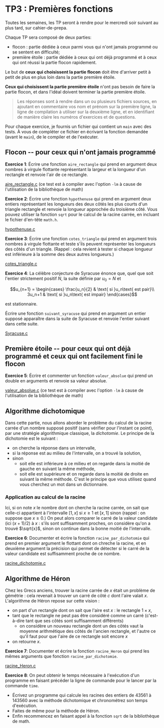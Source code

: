 # TP3 : Premières fonctions

Toutes les semaines, les TP seront à rendre pour le mercredi soir
suivant au plus tard, sur cahier-de-prepa. 

Chaque TP sera composé de deux parties:
* flocon : partie dédiée à ceux parmi vous qui n'ont jamais programmé
  ou se sentent en difficulté;
* première étoile : partie dédiée à ceux qui ont déjà programmé et à
  ceux qui ont réussi la partie flocon rapidement.
  
Le but de **ceux qui choisissent la partie flocon** doit être
d'arriver petit à petit de plus en plus loin dans la partie première
étoile.

**Ceux qui choisissent la partie première étoile** n'ont pas besoin de
faire la partie flocon, et dans l'idéal doivent terminer la partie
première étoile.


> Les réponses sont à rendre dans un ou plusieurs fichiers sources, en
ajoutant en commentaire vos nom et prénom sur la première ligne, la
ligne de compilation à utiliser sur la deuxième ligne, et en
identifiant de manière claire les numéros d'exercices et de
questions.

Pour chaque exercice, je fournis un fichier qui contient un
`main` avec des tests. À vous de compléter ce fichier en écrivant la
fonction demandée (avant le `main`), de le compiler et de l'exécuter.

## Flocon -- pour ceux qui n'ont jamais programmé

**Exercice 1**:
Écrire une fonction `aire_rectangle` qui prend en argument deux nombres à virgule flottante représentant la largeur et la longueur d'un rectangle et renvoie l'air de ce rectangle.

[aire_rectangle.c](tests/test_aire_rectangle.c) (ce test est à compiler
avec l'option `-lm` à cause de l'utilisation de la bibliothèque de math)

**Exercice 2**:
Écrire une fonction `hypothenuse` qui prend en argument deux entiers
représentant les longueurs des deux côtés les plus courts d'un
triangle rectangle et renvoie la longueur approchée du troisième
côté. Vous pouvez utiliser la fonction `sqrt` pour le calcul de la
racine carrée, en incluant le fichier d'en-tête `math.h`.

[hypothenuse.c](tests/test_hypothenuse.c)

**Exercice 3**:
Écrire une fonction `cotes_triangle` qui prend en argument trois nombres à virgule flottante et teste s'ils peuvent représenter les longueurs des côtés d'un triangle. (Rappel : cela revient à tester si chaque longueur est inférieure à la somme des deux autres longueurs.)

[cotes_triangle.c](tests/test_cotes_triangle.c)


**Exercice 4**:
La célèbre conjecture de Syracuse énonce que, quel que soit l'entier strictement positif $N$, la suite définie par $u_0=N$ et
```math
u_{n+1} = \begin{cases}
\frac{u_n}{2} & \text{ si }u_n\text{ est pair}\\
3u_n+1 & \text{ si }u_n\text{ est impair}
\end{cases}
```
est stationnaire.

Écrire une fonction `suivant_syracuse` qui prend en argument un entier
supposé apparaître dans la suite de Syracuse et renvoie l'entier
suivant dans cette suite.

[Syracuse.c](tests/test_Syracuse.c)




## Première étoile -- pour ceux qui ont déjà programmé et ceux qui ont facilement fini le flocon

**Exercice 5**:
Écrire et commenter un fonction `valeur_absolue` qui prend un double en arguments et renvoie sa valeur absolue.

[valeur_absolue.c](tests/test_valeur_absolue.c) (ce test est à compiler
avec l'option `-lm` à cause de l'utilisation de la bibliothèque de math)

## Algorithme dichotomique
Dans cette partie, nous allons aborder le problème du calcul de la racine carrée d'un nombre supposé positif (sans vérifier pour l'instant ce point), par une stratégie algorithmique classique, la _dichotomie_. Le principe de la dichotomie est le suivant :
* on cherche la réponse dans un intervalle,
* si la réponse est au milieu de l'intervalle, on a trouvé la solution,
* sinon
  * soit elle est inférieure à ce milieu et on regarde dans la moitié de gauche en suivant la même méthode,
  * soit elle est supérieure et on regarde dans la moitié de droite en suivant la même méthode.
C'est le principe que vous utilisez quand vous cherchez un mot dans un dictionnaire.


### Application au calcul de la racine
Ici, si on note $x$ le nombre dont on cherche la racine carrée, on sait que celle-ci appartient à l'intervalle
$[1,x]$ si $x\geq 1$ et $[x,1]$ sinon (rappel : on suppose que $x\geq 0$.) On peut alors comparer le carré de la valeur candidate (ici $(x+1)/2$) à $x$ : s'ils sont suffisamment proches, on considère qu'on a trouvé $\sqrt{x}$, sinon on continue dans la bonne moitié de l'intervalle.

**Exercice 6**:
Documenter et écrire la fonction `racine_par_dichotomie` qui prend en premier argument le flottant dont on chreche la racine, et en deuxième argument la précision qui permet de détecter si le carré de la valeur candidate est suffisamment proche de ce nombre.

[racine_dichotomie.c](tests/test_racine_dichotomie.c)

## Algorithme de Héron
Chez les Grecs anciens, trouver la racine carrée de $x$ était un problème de gémétrie : cela revenait à trouver un carré de côté $c$ dont l'aire valait $x$. L'algorithme de Héron repose sur cette vision :
* on part d'un rectangle dont on sait que l'aire est $x$ : le rectangle $1\times x$,
* tant que le rectangle ne peut pas être considéré comme un carré (c'est-à-dire tant que ses côtés sont suffisamment différents)
  * on considère un nouveau rectangle dont un des côtés vaut la moyenne arithmétique des côtés de l'ancien rectangle, et l'autre ce qu'il faut pour que l'aire de ce rectangle soit encore $x$
* on retourne $x$.

**Exercice 7**:
Documenter et écrire la fonction `racine_Heron` qui prend les mêmes arguments que fonction `racine_par_dichotomie`.

[racine_Heron.c](tests/test_racine_Heron.c)

**Exercice 8**:
On peut obtenir le temps nécessaire à l'exécution d'un programme en
faisant précéder la ligne de commande pour le lancer par la commande
`time`. 

* Écrivez un programme qui calcule les racines des entiers de
43561 à 143560 avec la méthode dichotomique et chronométrez son temps
d'exécution.
* Faites de même pour la méthode de Héron.
* Enfin recommencez en faisant appel à la fonction `sqrt` de la
  bibliothèque de math.
